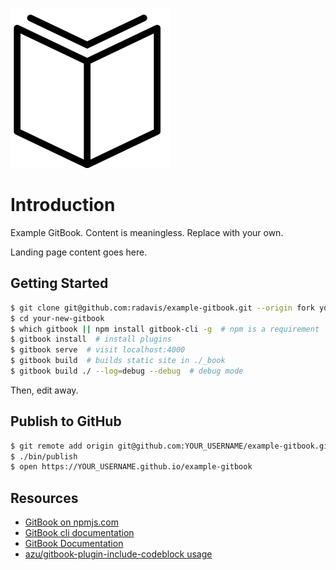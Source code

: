 ![book](./assets/images/book-256.png)

# Introduction

Example GitBook. Content is meaningless. Replace with your own.

Landing page content goes here.

## Getting Started

```bash
$ git clone git@github.com:radavis/example-gitbook.git --origin fork your-new-gitbook
$ cd your-new-gitbook
$ which gitbook || npm install gitbook-cli -g  # npm is a requirement
$ gitbook install  # install plugins
$ gitbook serve  # visit localhost:4000
$ gitbook build  # builds static site in ./_book
$ gitbook build ./ --log=debug --debug  # debug mode
```

Then, edit away.

## Publish to GitHub

```bash
$ git remote add origin git@github.com:YOUR_USERNAME/example-gitbook.git
$ ./bin/publish
$ open https://YOUR_USERNAME.github.io/example-gitbook
```

## Resources

* [GitBook on npmjs.com](https://www.npmjs.com/package/gitbook)
* [GitBook cli documentation](https://gitbookio.gitbooks.io/docs-toolchain/)
* [GitBook Documentation](https://gitbookio.gitbooks.io/documentation/index.html)
* [azu/gitbook-plugin-include-codeblock usage](https://github.com/azu/gitbook-plugin-include-codeblock#usage)
